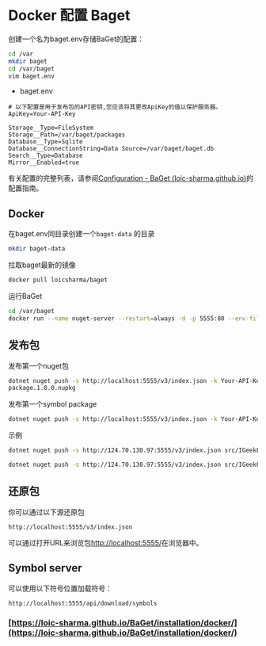 # Docker 配置 Baget

创建一个名为baget.env存储BaGet的配置：

```bash
cd /var
mkdir baget
cd /var/baget
vim baget.env
```

- baget.env

```text
# 以下配置是用于发布包的API密钥,您应该将其更改ApiKey的值以保护服务器。
ApiKey=Your-API-Key

Storage__Type=FileSystem
Storage__Path=/var/baget/packages
Database__Type=Sqlite
Database__ConnectionString=Data Source=/var/baget/baget.db
Search__Type=Database
Mirror__Enabled=true

```

有关配置的完整列表，请参阅[Configuration - BaGet (loic-sharma.github.io)](https://loic-sharma.github.io/BaGet/configuration/)的配置指南。

## Docker

在baget.env同目录创建一个`baget-data` 的目录

```bash
mkdir baget-data
```

拉取baget最新的镜像

```bash
docker pull loicsharma/baget
```

运行BaGet

```bash
cd /var/baget
docker run --name nuget-server --restart=always -d -p 5555:80 --env-file baget.env -v "$(pwd)/baget-data:/var/baget" loicsharma/baget:latest 
```

## 发布包

发布第一个nuget包

```bash
dotnet nuget push -s http://localhost:5555/v3/index.json -k Your-API-Key
package.1.0.0.nupkg
```

发布第一个symbol  package

```bash
dotnet nuget push -s http://localhost:5555/v3/index.json -k Your-API-Key package.1.0.0.snupkg
```

示例

```bash
dotnet nuget push -s http://124.70.130.97:5555/v3/index.json src/IGeekFan.Localization.FreeSql/bin/Debug/IGeekFan.Localization.FreeSql.0.0.3.nupkg -k Your-API-Key

dotnet nuget push -s http://124.70.130.97:5555/v3/index.json src/IGeekFan.Localization.FreeSql/bin/Debug/IGeekFan.Localization.FreeSql.0.0.3.snupkg -k Your-API-Key

```

## 还原包

你可以通过以下源还原包

```text
http://localhost:5555/v3/index.json
```

可以通过打开URL来浏览包<http://localhost:5555/>在浏览器中。

## Symbol server

可以使用以下符号位置加载符号：

```text
http://localhost:5555/api/download/symbols
```

### [https://loic-sharma.github.io/BaGet/installation/docker/](https://loic-sharma.github.io/BaGet/installation/docker/)

